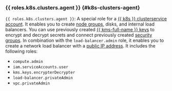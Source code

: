 ### {{ roles.k8s.clusters.agent }} {#k8s-clusters-agent}

`{{ roles.k8s.clusters.agent }}`: A special role for a [{{ k8s }} cluster](../managed-kubernetes/concepts/index.md#kubernetes-cluster)[service account](../iam/concepts/users/service-accounts.md). It enables you to create [node groups](../managed-kubernetes/concepts/index.md#node-group), disks, and internal load balancers. You can use previously created [{{ kms-full-name }} keys](../kms/concepts/key.md) to encrypt and decrypt secrets and connect previously created [security groups](../managed-kubernetes/operations/connect/security-groups.md). In combination with the `load-balancer.admin` role, it enables you to create a network load balancer with a [public IP address](../vpc/concepts/address.md#public-addresses). It includes the following roles:
* `compute.admin`
* `iam.serviceAccounts.user`
* `kms.keys.encrypterDecrypter`
* `load-balancer.privateAdmin`
* `vpc.privateAdmin`